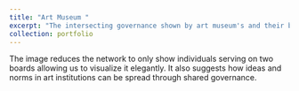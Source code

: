 ```yaml
---
title: "Art Museum "
excerpt: "The intersecting governance shown by art museum's and their board members. A version of this image appears in the book [Hidden Patterns: Visualizing Networks at Barabasi Lab](https://www.amazon.com/Hidden-Patterns-Visualizing-Networks-Barabasi/dp/3775748628) <br/><img src='/images/500x300.png'>"
collection: portfolio
---
```


The image reduces the network to only show individuals serving on two boards allowing us to visualize it elegantly. It also suggests how ideas and norms in art institutions  can be spread through shared governance.

